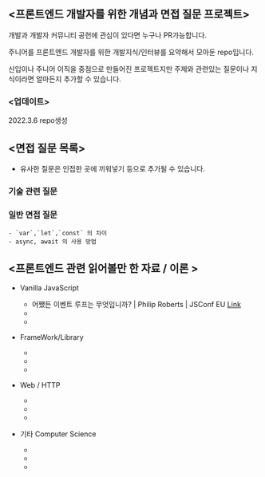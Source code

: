 ## <프론트엔드 개발자를 위한 개념과 면접 질문 프로젝트>


개발과 개발자 커뮤니티 공헌에 관심이 있다면 누구나 PR가능합니다. 

주니어를 프론트엔드 개발자를 위한 개발지식/인터뷰를 요약해서 모아둔 repo입니다.

신입이나 주니어 이직을 중점으로 만들어진 프로젝트지만 주제와 관련있는 질문이나 지식이라면 얼마든지 추가할 수 있습니다.


### <업데이트>


2022.3.6 repo생성


## <면접 질문 목록>

* 유사한 질문은 인접한 곳에 끼워넣기 등으로 추가될 수 있습니다.


### 기술 관련 질문  
    
    
    



### 일반 면접 질문  
    - `var`,`let`,`const` 의 차이
    - async, await 의 사용 방법
    
    

    
    

## <프론트엔드 관련 읽어볼만 한 자료 / 이론 >


- Vanilla JavaScript
    
    - 어쨌든 이벤트 루프는 무엇입니까? | Philip Roberts | JSConf EU [Link](https://www.youtube.com/watch?v=8aGhZQkoFbQ&ab_channel=JSConf)
    -
    -

- FrameWork/Library
        
    -
    -
    -

- Web / HTTP
    
    -
    -
    -

- 기타 Computer Science
    
    -
    -
    -


